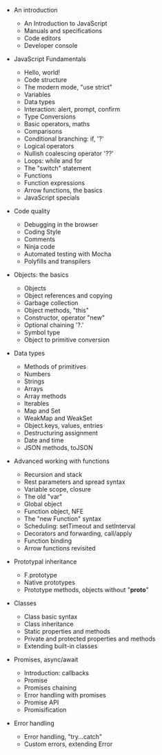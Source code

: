 
- An introduction
    - An Introduction to JavaScript
    - Manuals and specifications
    - Code editors
    - Developer console

- JavaScript Fundamentals
    - Hello, world!
    - Code structure
    - The modern mode, "use strict"
    - Variables
    - Data types
    - Interaction: alert, prompt, confirm
    - Type Conversions
    - Basic operators, maths
    - Comparisons
    - Conditional branching: if, '?'
    - Logical operators
    - Nullish coalescing operator '??'
    - Loops: while and for
    - The "switch" statement
    - Functions
    - Function expressions
    - Arrow functions, the basics
    - JavaScript specials

- Code quality
    - Debugging in the browser
    - Coding Style
    - Comments
    - Ninja code
    - Automated testing with Mocha
    - Polyfills and transpilers
- Objects: the basics
    - Objects
    - Object references and copying
    - Garbage collection
    - Object methods, "this"
    - Constructor, operator "new"
    - Optional chaining '?.'
    - Symbol type
    - Object to primitive conversion

- Data types
    - Methods of primitives
    - Numbers
    - Strings
    - Arrays
    - Array methods
    - Iterables
    - Map and Set
    - WeakMap and WeakSet
    - Object.keys, values, entries
    - Destructuring assignment
    - Date and time
    - JSON methods, toJSON

- Advanced working with functions
    - Recursion and stack
    - Rest parameters and spread syntax
    - Variable scope, closure
    - The old "var"
    - Global object
    - Function object, NFE
    - The "new Function" syntax
    - Scheduling: setTimeout and setInterval
    - Decorators and forwarding, call/apply
    - Function binding
    - Arrow functions revisited 

- Prototypal inheritance
    - F.prototype
    - Native prototypes
    - Prototype methods, objects without "__proto__"
- Classes
    - Class basic syntax
    - Class inheritance
    - Static properties and methods
    - Private and protected properties and methods
    - Extending built-in classes
- Promises, async/await
    - Introduction: callbacks
    - Promise
    - Promises chaining
    - Error handling with promises
    - Promise API
    - Promisification
- Error handling
    - Error handling, "try...catch"
    - Custom errors, extending Error
